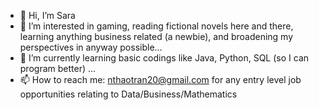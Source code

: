 - 👋 Hi, I’m Sara
- 👀 I’m interested in gaming, reading fictional novels here and there, learning anything business related (a newbie), and broadening my perspectives in anyway possible... 
- 🌱 I’m currently learning basic codings like Java, Python, SQL (so I can program better) ...
- 📫 How to reach me: nthaotran20@gmail.com for any entry level job opportunities relating to Data/Business/Mathematics

<!---
sarsorarawr/sarsorarawr is a ✨ special ✨ repository because its `README.md` (this file) appears on your GitHub profile.
You can click the Preview link to take a look at your changes.
--->
